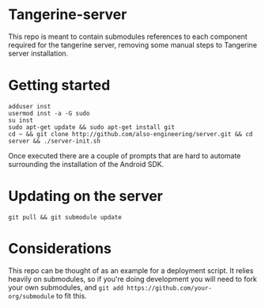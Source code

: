 # Tangerine-server

This repo is meant to contain submodules references to each component required for the tangerine server, removing some manual steps to Tangerine server installation.

# Getting started

```shell
adduser inst
usermod inst -a -G sudo
su inst
sudo apt-get update && sudo apt-get install git
cd ~ && git clone http://github.com/also-engineering/server.git && cd server && ./server-init.sh
```

Once executed there are a couple of prompts that are hard to automate surrounding the installation of the Android SDK.

# Updating on the server

`git pull && git submodule update`

# Considerations

This repo can be thought of as an example for a deployment script. It relies heavily on submodules, so if you're doing development you will need to fork your own submodules, and `git add https://github.com/your-org/submodule` to fit this.